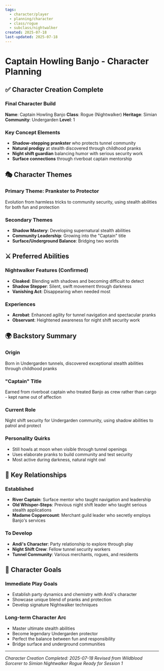 ```yaml
---
tags:
  - character/player
  - planning/character
  - class/rogue
  - subclass/nightwalker
created: 2025-07-18
last-updated: 2025-07-18
---
```


# Captain Howling Banjo - Character Planning

## ✅ Character Creation Complete

### Final Character Build
**Name**: Captain Howling Banjo
**Class**: Rogue (Nightwalker)
**Heritage**: Simian
**Community**: Undergarden
**Level**: 1

### Key Concept Elements
- **Shadow-stepping prankster** who protects tunnel community
- **Natural prodigy** at stealth discovered through childhood pranks
- **Night shift guardian** balancing humor with serious security work
- **Surface connections** through riverboat captain mentorship

## 🎭 Character Themes

### Primary Theme: Prankster to Protector
Evolution from harmless tricks to community security, using stealth abilities for both fun and protection

### Secondary Themes
- **Shadow Mastery**: Developing supernatural stealth abilities
- **Community Leadership**: Growing into the "Captain" title
- **Surface/Underground Balance**: Bridging two worlds

## ⚔️ Preferred Abilities

### Nightwalker Features (Confirmed)
- **Cloaked**: Blending with shadows and becoming difficult to detect
- **Shadow Stepper**: Silent, swift movement through darkness
- **Vanishing Act**: Disappearing when needed most

### Experiences
- **Acrobat**: Enhanced agility for tunnel navigation and spectacular pranks
- **Observant**: Heightened awareness for night shift security work

## 🌍 Backstory Summary

### Origin
Born in Undergarden tunnels, discovered exceptional stealth abilities through childhood pranks

### "Captain" Title
Earned from riverboat captain who treated Banjo as crew rather than cargo - kept name out of affection

### Current Role
Night shift security for Undergarden community, using shadow abilities to patrol and protect

### Personality Quirks
- Still howls at moon when visible through tunnel openings
- Uses elaborate pranks to build community and test security
- Most active during darkness, natural night owl

## 🔗 Key Relationships

### Established
- **River Captain**: Surface mentor who taught navigation and leadership
- **Old Whisper-Steps**: Previous night shift leader who taught serious stealth applications
- **Madame Coppercount**: Merchant guild leader who secretly employs Banjo's services

### To Develop
- **Andi's Character**: Party relationship to explore through play
- **Night Shift Crew**: Fellow tunnel security workers
- **Tunnel Community**: Various merchants, rogues, and residents

## 🎯 Character Goals

### Immediate Play Goals
- Establish party dynamics and chemistry with Andi's character
- Showcase unique blend of pranks and protection
- Develop signature Nightwalker techniques

### Long-term Character Arc
- Master ultimate stealth abilities
- Become legendary Undergarden protector
- Perfect the balance between fun and responsibility
- Bridge surface and underground communities

---
*Character Creation Completed: 2025-07-18*
*Revised from Wildblood Sorcerer to Simian Nightwalker Rogue*
*Ready for Session 1*